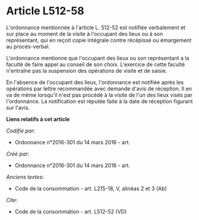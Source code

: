 # Article L512-58

L'ordonnance mentionnée à l'article L. 512-52 est notifiée verbalement et sur place au moment de la visite à l'occupant des
lieux ou à son représentant, qui en reçoit copie intégrale contre récépissé ou émargement au procès-verbal. 

L'ordonnance mentionne que l'occupant des lieux ou son représentant a la faculté de faire appel au conseil de son choix.
L'exercice de cette faculté n'entraîne pas la suspension des opérations de visite et de saisie. 

En l'absence de l'occupant des lieux, l'ordonnance est notifiée après les opérations par lettre recommandée avec demande
d'avis de réception. Il en va de même lorsqu'il n'est pas procédé à la visite de l'un des lieux visés par l'ordonnance. La
notification est réputée faite à la date de réception figurant sur l'avis.

**Liens relatifs à cet article**

_Codifié par_:

  - Ordonnance n°2016-301 du 14 mars 2016 - art.

_Créé par_:

  - Ordonnance n°2016-301 du 14 mars 2016 - art.

_Anciens textes_:

  - Code de la consommation - art. L215-18, V, alinéas 2 et 3 (Ab)

_Cite_:

  - Code de la consommation - art. L512-52 (VD)
